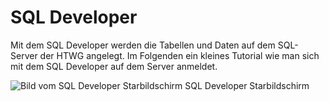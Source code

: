 SQL Developer
=============

Mit dem SQL Developer werden die Tabellen und Daten auf dem SQL-Server der HTWG angelegt.
Im Folgenden ein kleines Tutorial wie man sich mit dem SQL Developer auf dem Server anmeldet.

![Bild vom SQL Developer Starbildschirm](/img/1.jpg "SQL Developer Starbildschirm")
SQL Developer Starbildschirm
